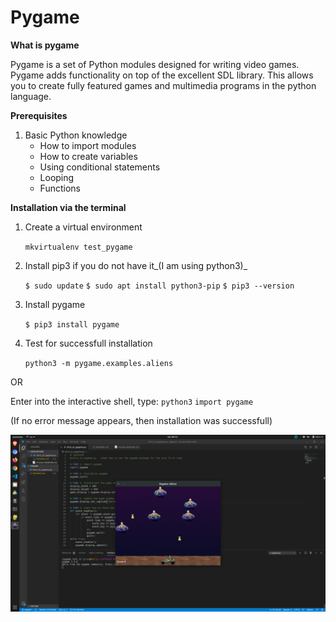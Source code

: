 # Pygame

**What is pygame**

Pygame is a set of Python modules designed for writing video games. Pygame adds functionality on top of the excellent SDL library. This allows you to create fully featured games and multimedia programs in the python language.

**Prerequisites**

1. Basic Python knowledge
    * How to import modules
    * How to create variables
    * Using conditional statements
    * Looping
    * Functions

**Installation via the terminal**

1. Create a virtual environment

    ```mkvirtualenv test_pygame```

2. Install pip3 if you do not have it_(I am using python3)_

    ```$ sudo update```
    ```$ sudo apt install python3-pip```
    ```$ pip3 --version```

3. Install pygame

    ```$ pip3 install pygame```

4. Test for successfull installation

    ```python3 -m pygame.examples.aliens```

OR

Enter into the interactive shell, type:
    ```python3```
    ```import pygame```

(If no error message appears, then installation was successfull)

![Example Game](pygame_demo.png)